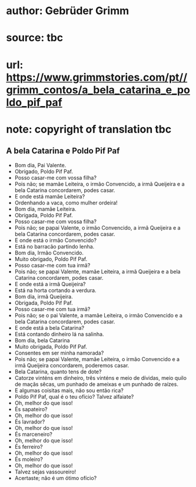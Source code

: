 # author: Gebrüder Grimm
# source: tbc
# url: https://www.grimmstories.com/pt//grimm_contos/a_bela_catarina_e_poldo_pif_paf
# note: copyright of translation tbc

## A bela Catarina e Poldo Pif Paf 

- Bom dia, Pai Valente.
- Obrigado, Poldo Pif Paf.
- Posso casar-me com vossa filha?
- Pois não; se mamãe Leiteira, o irmão Convencido, a irmã Queijeira e a
bela Catarina concordarem, podes casar.
- E onde está mamãe Leiteira?
- Ordenhando a vaca, como mulher ordeira!
- Bom dia, mamãe Leiteira.
- Obrigada, Poldo Pif Paf.
- Posso casar-me com vossa filha?
- Pois não; se papai Valente, o irmão Convencido,
a irmã Queijeira e a bela Catarina concordarem, podes casar.
- E onde está o irmão Convencido?
- Está no barracão partindo lenha.
- Bom dia, Irmão Convencido.
- Muito obrigado, Poldo Pif Paf.
- Posso casar-me com tua irmã?
- Pois não; se papai Valente, mamãe Leiteira, a irmã Queijeira e a bela
Catarina concordarem, podes casar.
- E onde está a irmã Queijeira?
- Está na horta cortando a verdura.
- Bom dia, irmã Queijeira.
- Obrigada, Poldo Pif Paf.
- Posso casar-me com tua irmã?
- Pois não; se o pai Valente, a mamãe Leiteira, o irmão Convencido e a
bela Catarina concordarem, podes casar.
- E onde está a bela Catarina?
- Está contando dinheiro lá na salinha.
- Bom dia, bela Catarina
- Muito obrigada, Poldo Pif Paf.
- Consentes em ser minha namorada?
- Pois não; se papai Valente, mamãe Leiteira, o irmão Convencido e a
irmã Queijeira concordarem, poderemos casar.
- Bela Catarina, quanto tens de dote?
- Catorze vinténs em dinheiro, três vinténs e meio de dívidas, meio
quilo de maçãs sêcas, um punhado de ameixas e um punhado de raízes.
- E algumas coisitas mais, não sou então rica?
- Poldo Pif Paf, qual é o teu ofício? Talvez alfaiate?
- Oh, melhor do que isso!
- És sapateiro?
- Oh, melhor do que isso!
- És lavrador?
- Oh, melhor do que isso!
- És marceneiro?
- Oh, melhor do que isso!
- És ferreiro?
- Oh, melhor do que isso!
- És moleiro?
- Oh, melhor do que isso!
- Talvez sejas vassoureiro!
- Acertaste; não é um ótimo ofício?
